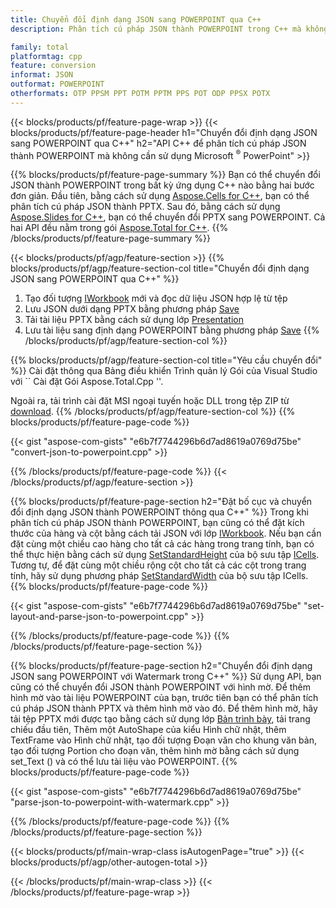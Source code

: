 ```yaml
---
title: Chuyển đổi định dạng JSON sang POWERPOINT qua C++
description: Phân tích cú pháp JSON thành POWERPOINT trong C++ mà không cần sử dụng Microsoft PowerPoint

family: total
platformtag: cpp
feature: conversion
informat: JSON
outformat: POWERPOINT
otherformats: OTP PPSM PPT POTM PPTM PPS POT ODP PPSX POTX
---
```

{{< blocks/products/pf/feature-page-wrap >}}
{{< blocks/products/pf/feature-page-header h1="Chuyển đổi định dạng JSON sang POWERPOINT qua C++" h2="API C++ để phân tích cú pháp JSON thành POWERPOINT mà không cần sử dụng Microsoft <sup>&reg;</sup> PowerPoint" >}}

{{% blocks/products/pf/feature-page-summary %}}
Bạn có thể chuyển đổi JSON thành POWERPOINT trong bất kỳ ứng dụng C++ nào bằng hai bước đơn giản. Đầu tiên, bằng cách sử dụng [Aspose.Cells for C++](https://products.aspose.com/cells/cpp/), bạn có thể phân tích cú pháp JSON thành PPTX. Sau đó, bằng cách sử dụng [Aspose.Slides for C++](https://products.aspose.com/slides/cpp/), bạn có thể chuyển đổi PPTX sang POWERPOINT. Cả hai API đều nằm trong gói [Aspose.Total for C++](https://products.aspose.com/total/cpp/). 
{{% /blocks/products/pf/feature-page-summary  %}}

{{< blocks/products/pf/agp/feature-section >}}
{{% blocks/products/pf/agp/feature-section-col title="Chuyển đổi định dạng JSON sang POWERPOINT qua C++" %}}
1. Tạo đối tượng [IWorkbook](https://reference.aspose.com/cells/cpp/class/aspose.cells.i_workbook) mới và đọc dữ liệu JSON hợp lệ từ tệp
2. Lưu JSON dưới dạng PPTX bằng phương pháp [Save](https://reference.aspose.com/cells/cpp/class/aspose.cells.i_workbook#a9460f52a2dec8f4bf623a4905167d997)
3. Tải tài liệu PPTX bằng cách sử dụng lớp [Presentation](https://reference.aspose.com/slides/cpp/class/aspose.slides.presentation)
4. Lưu tài liệu sang định dạng POWERPOINT bằng phương pháp [Save](https://reference.aspose.com/slides/cpp/class/aspose.slides.presentation#afcd59ec697bf05c10f78c3869de2ec9e)
{{% /blocks/products/pf/agp/feature-section-col %}}

{{% blocks/products/pf/agp/feature-section-col title="Yêu cầu chuyển đổi" %}}
Cài đặt thông qua Bảng điều khiển Trình quản lý Gói của Visual Studio với `` Cài đặt Gói Aspose.Total.Cpp ''.

Ngoài ra, tải trình cài đặt MSI ngoại tuyến hoặc DLL trong tệp ZIP từ [download](https://releases.aspose.com/total/cpp).
{{% /blocks/products/pf/agp/feature-section-col %}}
{{% blocks/products/pf/feature-page-code %}}

{{< gist "aspose-com-gists" "e6b7f7744296b6d7ad8619a0769d75be" "convert-json-to-powerpoint.cpp" >}}



{{% /blocks/products/pf/feature-page-code %}}
{{< /blocks/products/pf/agp/feature-section >}}

{{% blocks/products/pf/feature-page-section  h2="Đặt bố cục và chuyển đổi định dạng JSON thành POWERPOINT thông qua C++" %}}
Trong khi phân tích cú pháp JSON thành POWERPOINT, bạn cũng có thể đặt kích thước của hàng và cột bằng cách tải JSON với lớp [IWorkbook](https://reference.aspose.com/cells/cpp/class/aspose.cells.i_workbook). Nếu bạn cần đặt cùng một chiều cao hàng cho tất cả các hàng trong trang tính, bạn có thể thực hiện bằng cách sử dụng [SetStandardHeight](https://reference.aspose.com/cells/cpp/class/aspose.cells.i_cell#a0b79a3163e2b601aa1b6a6a1e3f1467f ) của bộ sưu tập [ICells](https://reference.aspose.com/cells/cpp/class/aspose.cells.i_cell). Tương tự, để đặt cùng một chiều rộng cột cho tất cả các cột trong trang tính, hãy sử dụng phương pháp [SetStandardWidth](https://reference.aspose.com/cells/cpp/class/aspose.cells.i_cell#a48f5dbccc3bf4bb9e6e882094b500bd7) của bộ sưu tập ICells.
{{% blocks/products/pf/feature-page-code %}}

{{< gist "aspose-com-gists" "e6b7f7744296b6d7ad8619a0769d75be" "set-layout-and-parse-json-to-powerpoint.cpp" >}}

{{% /blocks/products/pf/feature-page-code  %}}
{{% /blocks/products/pf/feature-page-section %}}

{{% blocks/products/pf/feature-page-section  h2="Chuyển đổi định dạng JSON sang POWERPOINT với Watermark trong C++" %}}
Sử dụng API, bạn cũng có thể chuyển đổi JSON thành POWERPOINT với hình mờ. Để thêm hình mờ vào tài liệu POWERPOINT của bạn, trước tiên bạn có thể phân tích cú pháp JSON thành PPTX và thêm hình mờ vào đó. Để thêm hình mờ, hãy tải tệp PPTX mới được tạo bằng cách sử dụng lớp [Bản trình bày](https://reference.aspose.com/slides/cpp/class/aspose.slides.presentation), tải trang chiếu đầu tiên, Thêm một AutoShape của kiểu Hình chữ nhật, thêm TextFrame vào Hình chữ nhật, tạo đối tượng Đoạn văn cho khung văn bản, tạo đối tượng Portion cho đoạn văn, thêm hình mờ bằng cách sử dụng set_Text () và có thể lưu tài liệu vào POWERPOINT.
{{% blocks/products/pf/feature-page-code %}}

{{< gist "aspose-com-gists" "e6b7f7744296b6d7ad8619a0769d75be" "parse-json-to-powerpoint-with-watermark.cpp" >}}

{{% /blocks/products/pf/feature-page-code  %}}
{{% /blocks/products/pf/feature-page-section %}}

{{< blocks/products/pf/main-wrap-class isAutogenPage="true" >}}
{{< blocks/products/pf/agp/other-autogen-total >}}

{{< /blocks/products/pf/main-wrap-class >}}
{{< /blocks/products/pf/feature-page-wrap >}}